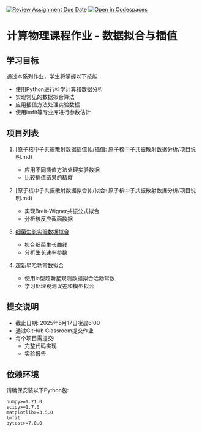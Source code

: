 [![Review Assignment Due Date](https://classroom.github.com/assets/deadline-readme-button-22041afd0340ce965d47ae6ef1cefeee28c7c493a6346c4f15d667ab976d596c.svg)](https://classroom.github.com/a/NImWnh04)
[![Open in Codespaces](https://classroom.github.com/assets/launch-codespace-2972f46106e565e64193e422d61a12cf1da4916b45550586e14ef0a7c637dd04.svg)](https://classroom.github.com/open-in-codespaces?assignment_repo_id=19522908)
# 计算物理课程作业 - 数据拟合与插值

## 学习目标

通过本系列作业，学生将掌握以下技能：
- 使用Python进行科学计算和数据分析
- 实现常见的数据拟合算法
- 应用插值方法处理实验数据
- 使用lmfit等专业库进行参数估计

## 项目列表


1. [原子核中子共振散射数据插值](./插值: 原子核中子共振散射数据分析/项目说明.md)
   - 应用不同插值方法处理实验数据
   - 比较插值结果的精度

2. [原子核中子共振散射数据拟合](./拟合: 原子核中子共振散射数据分析/项目说明.md)
   - 实现Breit-Wigner共振公式拟合
   - 分析核反应截面数据

3. [细菌生长实验数据拟合](./细菌生长实验数据拟合/项目说明.md)
   - 拟合细菌生长曲线
   - 分析生长速率参数

4. [超新星哈勃常数拟合](./Supernova_Hubble_Fitting/项目说明.md)
   - 使用Ia型超新星观测数据拟合哈勃常数
   - 学习处理观测误差和模型拟合

## 提交说明

- 截止日期: 2025年5月17日凌晨6:00
- 通过GitHub Classroom提交作业
- 每个项目需提交:
  - 完整代码实现
  - 实验报告

## 依赖环境

请确保安装以下Python包:
```
numpy>=1.21.0
scipy>=1.7.0
matplotlib>=3.5.0
lmfit
pytest>=7.0.0
```